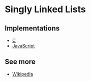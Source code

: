 # Singly Linked Lists

## Implementations
  - [C](./c)
  - [JavaScript](./js)

## See more
  - [Wikipedia](https://en.wikipedia.org/wiki/Linked_list)
